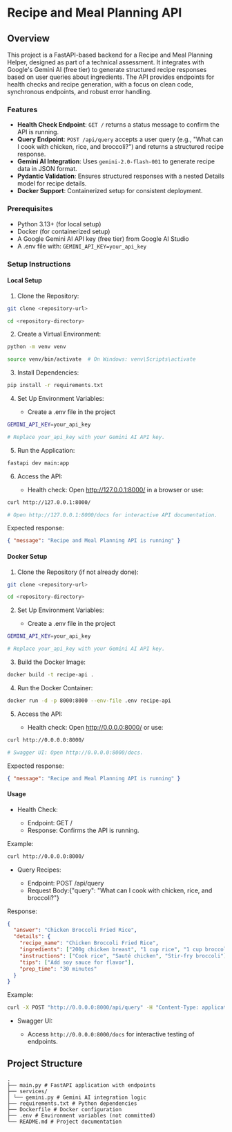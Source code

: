 # Recipe and Meal Planning API

## Overview

This project is a FastAPI-based backend for a Recipe and Meal Planning Helper, designed as part of a technical assessment. It integrates with Google's Gemini AI (free tier) to generate structured recipe responses based on user queries about ingredients. The API provides endpoints for health checks and recipe generation, with a focus on clean code, synchronous endpoints, and robust error handling.

### Features

- **Health Check Endpoint**: `GET /` returns a status message to confirm the API is running.
- **Query Endpoint**: `POST /api/query` accepts a user query (e.g., "What can I cook with chicken, rice, and broccoli?") and returns a structured recipe response.
- **Gemini AI Integration**: Uses `gemini-2.0-flash-001` to generate recipe data in JSON format.
- **Pydantic Validation**: Ensures structured responses with a nested Details model for recipe details.
- **Docker Support**: Containerized setup for consistent deployment.

### Prerequisites

- Python 3.13+ (for local setup)
- Docker (for containerized setup)
- A Google Gemini AI API key (free tier) from Google AI Studio
- A .env file with: `GEMINI_API_KEY=your_api_key`

### Setup Instructions

#### Local Setup

1. Clone the Repository:

```bash
git clone <repository-url>

cd <repository-directory>
```

2. Create a Virtual Environment:

```bash
python -m venv venv

source venv/bin/activate  # On Windows: venv\Scripts\activate
```

3. Install Dependencies:

```bash
pip install -r requirements.txt
```

4. Set Up Environment Variables:

   - Create a .env file in the project

```bash
GEMINI_API_KEY=your_api_key

# Replace your_api_key with your Gemini AI API key.
```

5. Run the Application:

```bash
fastapi dev main:app
```

6. Access the API:

   - Health check: Open http://127.0.0.1:8000/ in a browser or use:

```bash
curl http://127.0.0.1:8000/

# Open http://127.0.0.1:8000/docs for interactive API documentation.
```

Expected response:

```json
{ "message": "Recipe and Meal Planning API is running" }
```

#### Docker Setup

1. Clone the Repository (if not already done):

```bash
git clone <repository-url>

cd <repository-directory>
```

2. Set Up Environment Variables:

   - Create a .env file in the project

```bash
GEMINI_API_KEY=your_api_key

# Replace your_api_key with your Gemini AI API key.
```

3. Build the Docker Image:

```bash
docker build -t recipe-api .
```

4. Run the Docker Container:

```bash
docker run -d -p 8000:8000 --env-file .env recipe-api
```

5. Access the API:

   - Health check: Open http://0.0.0.0:8000/ or use:

```bash
curl http://0.0.0.0:8000/

# Swagger UI: Open http://0.0.0.0:8000/docs.
```

Expected response:

```json
{ "message": "Recipe and Meal Planning API is running" }
```

#### Usage

- Health Check:

  - Endpoint: GET /
  - Response: Confirms the API is running.

Example:

```bash
curl http://0.0.0.0:8000/
```

- Query Recipes:

  - Endpoint: POST /api/query
  - Request Body:{"query": "What can I cook with chicken, rice, and broccoli?"}

Response:

```json
{
  "answer": "Chicken Broccoli Fried Rice",
  "details": {
    "recipe_name": "Chicken Broccoli Fried Rice",
    "ingredients": ["200g chicken breast", "1 cup rice", "1 cup broccoli"],
    "instructions": ["Cook rice", "Sauté chicken", "Stir-fry broccoli"],
    "tips": ["Add soy sauce for flavor"],
    "prep_time": "30 minutes"
  }
}
```

Example:

```bash
curl -X POST "http://0.0.0.0:8000/api/query" -H "Content-Type: application/json" -d '{"query": "What can I cook with chicken, rice, and broccoli?"}'
```

- Swagger UI:

  - Access `http://0.0.0.0:8000/docs` for interactive testing of endpoints.

## Project Structure

```plain
.
├── main.py # FastAPI application with endpoints
├── services/
│ └── gemini.py # Gemini AI integration logic
├── requirements.txt # Python dependencies
├── Dockerfile # Docker configuration
├── .env # Environment variables (not committed)
└── README.md # Project documentation
```
